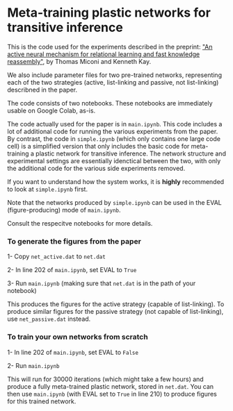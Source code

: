 # Meta-training plastic networks for transitive inference

This is the code used for the experiments described in the preprint: ["An active neural mechanism for relational learning and fast knowledge reassembly"](https://www.biorxiv.org/content/10.1101/2023.07.27.550739), by Thomas Miconi and Kenneth Kay.

We also include parameter files for two pre-trained networks, representing each of the two strategies (active, list-linking and passive, not list-linking) describned in the paper.

The code consists of two notebooks. These notebooks are immediately usable on Google Colab, as-is.

The code actually used for the paper is in `main.ipynb`. This code includes a lot of additional code for running the various experiments from the paper. By contrast, the code in `simple.ipynb` (which only contains one large code cell) is a simplified version that only includes the basic code for meta-training a plastic network for transitive inference. The network structure and experimental settings are essentially idenctical between the two, with only the additional code for the various side experiments removed.

If you want to understand how the system works, it is **highly** recommended to look at `simple.ipynb` first. 

Note that the networks produced by `simple.ipynb` can be used in the EVAL (figure-producing) mode of `main.ipynb`.

Consult the respecitve notebooks for more details.

### To generate the figures from the paper

1- Copy `net_active.dat` to `net.dat`

2- In line 202 of `main.ipynb`, set EVAL to `True`

3- Run `main.ipynb` (making sure that `net.dat` is in the path of your notebook)

This produces the figures for the active strategy (capable of list-linking). To produce similar figures for the passive strategy (not capable of list-linking), use `net_passive.dat` instead.

### To train your own networks from scratch

1- In line 202 of `main.ipynb`, set EVAL to `False`

2- Run `main.ipynb` 

This will run for 30000 iterations (which might take a few hours) and produce a fully meta-trained plastic network, stored in `net.dat`. You can then use `main.ipynb` (with EVAL set to `True` in line 210) to produce figures for this trained network.

